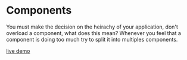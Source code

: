 # Components

You must make the decision on the heirachy of your application, don't overload a component, what does this mean? Whenever you feel that a component is doing too much try to split it into multiples components.



[live demo](https://tiktaktoe-andy.netlify.app/)
